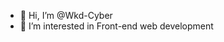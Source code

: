 - 👋 Hi, I’m @Wkd-Cyber
- 👀 I’m interested in Front-end web development

<!---
Wkd-Cyber/Wkd-Cyber is a ✨ special ✨ repository because its `README.md` (this file) appears on your GitHub profile.
You can click the Preview link to take a look at your changes.
--->
